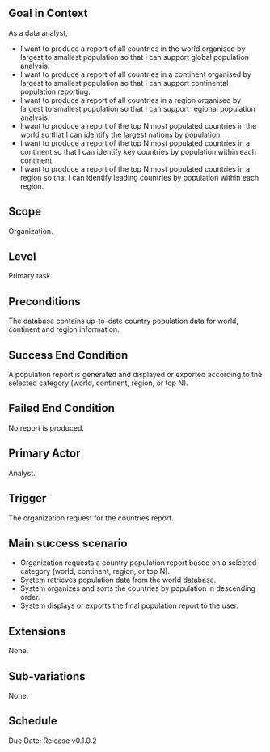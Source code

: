 ## Goal in Context
As a data analyst,
- I want to produce a report of all countries in the world organised by largest to smallest population so that I can support global population analysis.
- I want to produce a report of all countries in a continent organised by largest to smallest population so that I can support continental population reporting.
- I want to produce a report of all countries in a region organised by largest to smallest population so that I can support regional population analysis.
- I want to produce a report of the top N most populated countries in the world so that I can identify the largest nations by population.
- I want to produce a report of the top N most populated countries in a continent so that I can identify key countries by population within each continent.
- I want to produce a report of the top N most populated countries in a region so that I can identify leading countries by population within each region.

## Scope
Organization.

## Level
Primary task.

## Preconditions
The database contains up-to-date country population data for world, continent and region information.

## Success End Condition
A population report is generated and displayed or exported according to the 
selected category (world, continent, region, or top N).

## Failed End Condition
No report is produced.

## Primary Actor
Analyst.

## Trigger 
The organization request for the countries report.

## Main success scenario
- Organization requests a country population report based on a selected category (world, continent, region, or top N).
- System retrieves population data from the world database.
- System organizes and sorts the countries by population in descending order.
- System displays or exports the final population report to the user.

## Extensions
None.

## Sub-variations 
None.

## Schedule
Due Date: Release v0.1.0.2